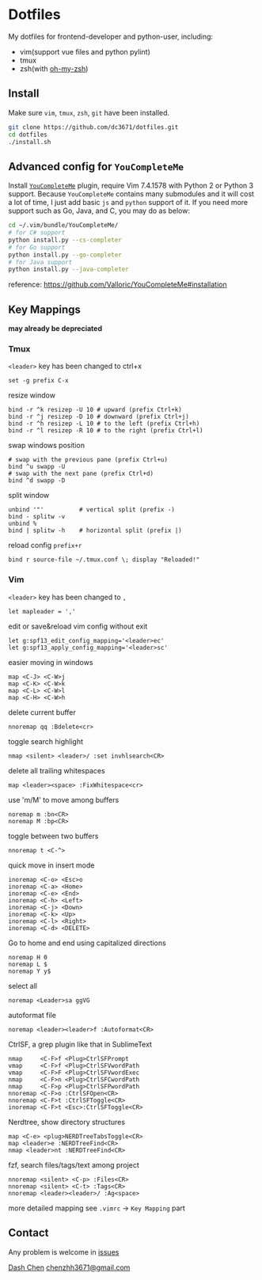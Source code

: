 # Dotfiles #

My dotfiles for frontend-developer and python-user, including:

* vim(support vue files and python pylint)
* tmux
* zsh(with [oh-my-zsh](https://github.com/robbyrussell/oh-my-zsh))

## Install ##

Make sure `vim`, `tmux`, `zsh`, `git` have been installed.

```bash
git clone https://github.com/dc3671/dotfiles.git
cd dotfiles
./install.sh
```

## Advanced config for `YouCompleteMe` ##

Install [`YouCompleteMe`](https://github.com/Valloric/YouCompleteMe) plugin, require Vim 7.4.1578 with Python 2 or Python 3 support. Because `YouCompleteMe` contains many submodules and it will cost a lot of time, I just add basic `js` and `python` support of it. If you need more support such as Go, Java, and C, you may do as below:

```bash
cd ~/.vim/bundle/YouCompleteMe/
# for C# support
python install.py --cs-completer
# for Go support
python install.py --go-completer
# for Java support
python install.py --java-completer
```
reference: https://github.com/Valloric/YouCompleteMe#installation

## Key Mappings ##

**may already be depreciated**

### Tmux ###

`<leader>` key has been changed to ctrl+x
```tmux
set -g prefix C-x
```

resize window
```tmux
bind -r ^k resizep -U 10 # upward (prefix Ctrl+k)
bind -r ^j resizep -D 10 # downward (prefix Ctrl+j)
bind -r ^h resizep -L 10 # to the left (prefix Ctrl+h)
bind -r ^l resizep -R 10 # to the right (prefix Ctrl+l)
```

swap windows position
```tmux
# swap with the previous pane (prefix Ctrl+u)
bind ^u swapp -U
# swap with the next pane (prefix Ctrl+d)
bind ^d swapp -D
```

split window
```tmux
unbind '"'          # vertical split (prefix -)
bind - splitw -v
unbind %
bind | splitw -h    # horizontal split (prefix |)
```

reload config `prefix+r`
```tmux
bind r source-file ~/.tmux.conf \; display "Reloaded!"
```

### Vim ###

`<leader>` key has been changed to `,`
```vim
let mapleader = ','
```

edit or save&reload vim config without exit
```vim
let g:spf13_edit_config_mapping='<leader>ec'
let g:spf13_apply_config_mapping='<leader>sc'
```

easier moving in windows
```vim
map <C-J> <C-W>j
map <C-K> <C-W>k
map <C-L> <C-W>l
map <C-H> <C-W>h
```

delete current buffer
```vim
nnoremap qq :Bdelete<cr>
```

toggle search highlight
```vim
nmap <silent> <leader>/ :set invhlsearch<CR>
```

delete all trailing whitespaces
```vim
map <leader><space> :FixWhitespace<cr>
```

use 'm/M' to move among buffers
```vim
noremap m :bn<CR>
noremap M :bp<CR>
```

toggle between two buffers
```vim
nnoremap t <C-^>
```
quick move in insert mode
```vim
inoremap <C-o> <Esc>o
inoremap <C-a> <Home>
inoremap <C-e> <End>
inoremap <C-h> <Left>
inoremap <C-j> <Down>
inoremap <C-k> <Up>
inoremap <C-l> <Right>
inoremap <C-d> <DELETE>
```

Go to home and end using capitalized directions
```vim
noremap H 0
noremap L $
noremap Y y$
```

select all
```vim
noremap <Leader>sa ggVG
```

autoformat file
```vim
noremap <leader><leader>f :Autoformat<CR>
```

CtrlSF, a grep plugin like that in SublimeText
```vim
nmap     <C-F>f <Plug>CtrlSFPrompt
vmap     <C-F>f <Plug>CtrlSFVwordPath
vmap     <C-F>F <Plug>CtrlSFVwordExec
nmap     <C-F>n <Plug>CtrlSFCwordPath
nmap     <C-F>p <Plug>CtrlSFPwordPath
nnoremap <C-F>o :CtrlSFOpen<CR>
nnoremap <C-F>t :CtrlSFToggle<CR>
inoremap <C-F>t <Esc>:CtrlSFToggle<CR>
```

Nerdtree, show directory structures
```vim
map <C-e> <plug>NERDTreeTabsToggle<CR>
map <leader>e :NERDTreeFind<CR>
nmap <leader>nt :NERDTreeFind<CR>
```

fzf, search files/tags/text among project
```vim
nnoremap <silent> <C-p> :Files<CR>
nnoremap <silent> <C-t> :Tags<CR>
nnoremap <leader><leader>/ :Ag<space>
```

more detailed mapping see `.vimrc` -> `Key Mapping` part

## Contact ##

Any problem is welcome in [issues](https://github.com/dc3671/dotfiles/issues)

[Dash Chen](https://github.com/dc3671) <chenzhh3671@gmail.com>
